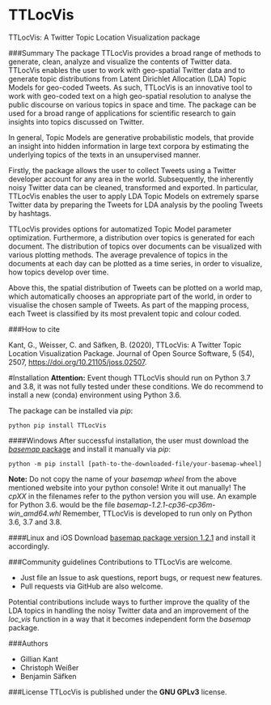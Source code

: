 
# TTLocVis
TTLocVis: A Twitter Topic Location Visualization package

###Summary 
The package TTLocVis provides a broad range of methods to generate, clean, analyze and visualize the contents of Twitter
data. TTLocVis enables the user to work with geo-spatial Twitter data and to generate topic distributions from Latent 
Dirichlet Allocation (LDA) Topic Models for geo-coded Tweets. As such, TTLocVis is an innovative 
tool to work with geo-coded text on a high geo-spatial resolution to analyse the public discourse on various topics in 
space and time. The package can be used for a broad range of applications for scientific research to gain insights into 
topics discussed on Twitter. 

In general, Topic Models are generative probabilistic models, that provide an insight into hidden information 
in large text corpora by estimating the underlying topics of the texts in an unsupervised manner.

Firstly, the package allows the user to collect Tweets using a Twitter developer account for any area in the world.
Subsequently, the inherently noisy Twitter data can be cleaned, transformed and exported. 
In particular, TTLocVis enables the user to apply LDA Topic Models on extremely sparse Twitter data by preparing 
the Tweets for LDA analysis by the pooling Tweets by hashtags.

TTLocVis provides options for automatized Topic Model parameter optimization. Furthermore, a distribution over 
topics is generated for each document. The distribution of topics over documents can be visualized with various 
plotting methods. The average prevalence of topics in the documents at each day can 
be plotted as a time series, in order to visualize, how topics develop over time.
 
Above this, the spatial distribution of Tweets can be plotted on a world map, which automatically chooses an appropriate
part of the world, in order to visualise the chosen sample of Tweets. As part of the mapping process, each Tweet is 
classified by its most prevalent topic and colour coded.

###How to cite 

Kant, G., Weisser, C. and Säfken, B. (2020), TTLocVis: A Twitter Topic Location Visualization Package. Journal of Open Source Software, 5 (54), 2507, https://doi.org/10.21105/joss.02507.

#Installation
__Attention:__ Event though TTLocVis should run on Python 3.7 and 3.8, it was not fully tested under these conditions.
We do recommend to install a new (conda) environment using Python 3.6. 

The package can be installed via *pip*:
```commandline
python pip install TTLocVis
```

####Windows
After successful installation, the user must download the [*basemap* package] and install it manually via *pip*:
```commandline
python -m pip install [path-to-the-downloaded-file/your-basemap-wheel]
```
__Note:__ Do not copy the name of your *basemap wheel* from the above mentioned website into your python console! Write
it out manually!
The *cpXX* in the filenames refer to the python version you will use. An example for Python 3.6. would be the file 
*basemap-1.2.1-cp36-cp36m-win_amd64.whl* Remember, TTLocVis is developed to run only on Python 3.6, 3.7 and 3.8.

[*basemap* package]: https://www.lfd.uci.edu/~gohlke/pythonlibs/#basemap

####Linux and iOS
Download [basemap package version 1.2.1] and install it accordingly.

[basemap package version 1.2.1]: https://github.com/matplotlib/basemap/releases


###Community guidelines
Contributions to TTLocVis are welcome.

- Just file an Issue to ask questions, report bugs, or request new features.
- Pull requests via GitHub are also welcome.

Potential contributions include ways to further improve the quality of the LDA topics in handling the noisy
Twitter data and an improvement of the *loc_vis* function in a way that it becomes independent form the *basemap*
package.

###Authors
- Gillian Kant
- Christoph Weißer
- Benjamin Säfken

###License
TTLocVis is published under the __GNU GPLv3__ license.